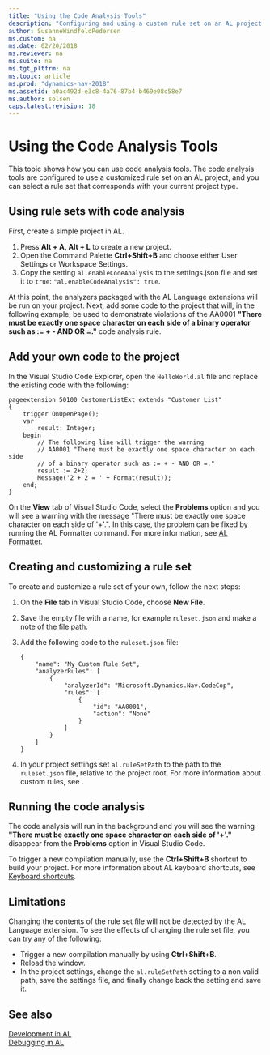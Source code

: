 ```yaml
---
title: "Using the Code Analysis Tools"
description: "Configuring and using a custom rule set on an AL project."
author: SusanneWindfeldPedersen
ms.custom: na
ms.date: 02/20/2018
ms.reviewer: na
ms.suite: na
ms.tgt_pltfrm: na
ms.topic: article
ms.prod: "dynamics-nav-2018"
ms.assetid: a0ac492d-e3c8-4a76-87b4-b469e08c58e7
ms.author: solsen
caps.latest.revision: 18
---
```


# Using the Code Analysis Tools
This topic shows how you can use code analysis tools. The code analysis tools are configured to use a customized rule set on an AL project, and you can select a rule set that corresponds with your current project type. 

## Using rule sets with code analysis
First, create a simple project in AL. 
1. Press **Alt + A, Alt + L** to create a new project.
2. Open the Command Palette **Ctrl+Shift+B** and choose either User Settings or Workspace Settings.
3. Copy the setting `al.enableCodeAnalysis` to the settings.json file and set it to `true`: `"al.enableCodeAnalysis": true`.

At this point, the analyzers packaged with the AL Language extensions will be run on your project. Next, add some code to the project that will, in the following example, be used to demonstrate violations of the AA0001 **"There must be exactly one space character on each side of a binary operator such as := + - AND OR =."** code analysis rule. 

## Add your own code to the project
In the Visual Studio Code Explorer, open the `HelloWorld.al` file and replace the existing code with the following:

```
pageextension 50100 CustomerListExt extends "Customer List"
{
    trigger OnOpenPage();
    var
        result: Integer;
    begin        
        // The following line will trigger the warning
        // AA0001 "There must be exactly one space character on each side 
        // of a binary operator such as := + - AND OR =." 
        result := 2+2; 
        Message('2 + 2 = ' + Format(result));
    end;
}
```

On the **View** tab of Visual Studio Code, select the **Problems** option and you will see a warning with the message "There must be exactly one space character on each side of '+'.". In this case, the problem can be fixed by running the AL Formatter command. For more information, see [AL Formatter](devenv-al-formatter.md).

## Creating and customizing a rule set
To create and customize a rule set of your own, follow the next steps:

1. On the **File** tab in Visual Studio Code, choose **New File**.
2. Save the empty file with a name, for example `ruleset.json` and make a note of the file path.
3. Add the following code to the `ruleset.json` file:

    ```
    {
        "name": "My Custom Rule Set",
        "analyzerRules": [
            {
                "analyzerId": "Microsoft.Dynamics.Nav.CodeCop",
                "rules": [
                    {                    
                        "id": "AA0001",                    
                        "action": "None"
                    }
                ]
            }
        ]
    }
    ```
4. In your project settings set `al.ruleSetPath` to the path to the `ruleset.json` file, relative to the project root. For more information about custom rules, see []().

## Running the code analysis
The code analysis will run in the background and you will see the warning **"There must be exactly one space character on each side of '+'."** disappear from the **Problems** option in Visual Studio Code.

To trigger a new compilation manually, use the **Ctrl+Shift+B** shortcut to build your project. For more information about AL keyboard shortcuts, see [Keyboard shortcuts](devenv-keyboard-shortcuts.md).

## Limitations
Changing the contents of the rule set file will not be detected by the AL Language extension. To see the effects of changing the rule set file, you can try any of the following:
- Trigger a new compilation manually by using **Ctrl+Shift+B**.
- Reload the window.
- In the project settings, change the `al.ruleSetPath` setting to a non valid path, save the settings file, and finally change back the setting and save it.

## See also
[Development in AL](devenv-dev-overview.md)  
[Debugging in AL](devenv-debugging.md)
